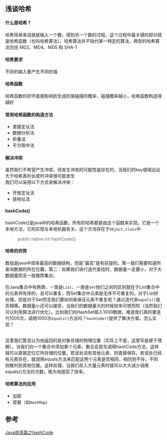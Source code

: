 ## 浅谈哈希
#### 什么是哈希？
哈希简单来说就是输入一个数，得到另一个数的过程，这个过程中最关键的部分就是哈希函数（也叫哈希算法）。哈希算法并不指代某一特定的算法，典型的哈希算法包括 MD2、MD4、MD5 和 SHA-1

#### 哈希要求
不同的输入要产生不同的值

#### 哈希函数
哈希函数的好坏直接影响到生成的值碰撞的概率，碰撞概率越小，哈希函数构造得越好

#### 常用哈希函数的构造方法
- 直接定址法
- 数据分析法
- 折叠法
- 平方取中法

#### 解决冲突
虽然我们不希望产生冲突，但发生冲突的可能性是存在的，当我们的key值域远远大于哈希表的长度时冲突很可能发生    
我们可以采用以下方式来解决冲突：
- 开放定址法
- 链地址法

#### hashCode()
hashCode()是java中的哈希函数，所有的哈希都是由这个函数来实现。它是一个本地方法，它的实现与本地机器有关。这个方法存在于`Object.class`中
> public native int hashCode();

#### 哈希的优势
数组是java中效率最高的数据结构，但是“最高”是有前提的。第一我们需要知道所查询数据的所在位置。第二：如果我们进行迭代查找时，数据量一定要小，对于大数据量而言一般推荐集合。<br><br>
在Java集合中有两类，一类是`List`，一类是`Set`他们之间的区别就在于List集合中的元素师有序的，且可以重复，而Set集合中元素是无序不可重复的。对于List好处理，但是对于Set而言我们要如何来保证元素不重复呢？通过迭代来`equals()`是否相等。数据量小还可以接受，当我们的数据量大的时候效率可想而知（当然我们可以利用算法进行优化）。比如我们向HashSet插入1000数据，难道我们真的要迭代1000次，调用1000次`equals()`方法吗？`hashCode()`提供了解决方案。怎么实现？<br><br>

这里我们暂且认为他返回的是对象存储的物理位置（实际上不是，这里写是便于理解）。当我们向一个集合中添加某个元素，集合会首先调用hashCode方法，这样就可以直接定位它所存储的位置，若该处没有其他元素，则直接保存。若该处已经有元素存在，就调用equals方法来匹配这两个元素是否相同，相同则不存，不同则散列到其他位置。这样处理，当我们存入大量元素时就可以大大减少调用equals()方法的次数，极大地提高了效率。  

#### 哈希算法的应用
- 加密
- 容器（如`HashMap`）

## 参考
[Java提高篇之hashCode](http://www.importnew.com/20381.html)
